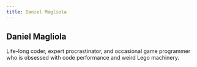 ```yaml
---
title: Daniel Magliola
---
```


## Daniel Magliola

Life-long coder, expert procrastinator, and occasional game programmer who is obsessed with code performance and weird Lego machinery.

